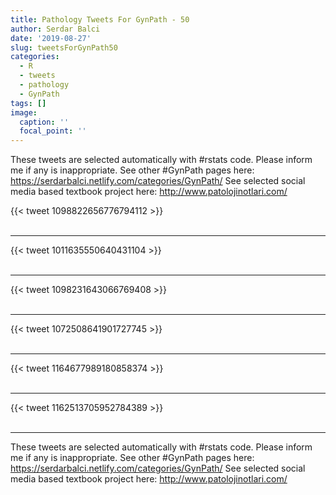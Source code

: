 ```yaml
---
title: Pathology Tweets For GynPath - 50
author: Serdar Balci
date: '2019-08-27'
slug: tweetsForGynPath50
categories:
  - R
  - tweets
  - pathology
  - GynPath
tags: []
image:
  caption: ''
  focal_point: ''
---
```



These tweets are selected automatically with #rstats code. Please inform me if any is inappropriate.
See other #GynPath pages here: https://serdarbalci.netlify.com/categories/GynPath/ 
See selected social media based textbook project here: http://www.patolojinotlari.com/

{{< tweet 1098822656776794112 >}}
<br>
<br>
<hr>
{{< tweet 1011635550640431104 >}}
<br>
<br>
<hr>
{{< tweet 1098231643066769408 >}}
<br>
<br>
<hr>
{{< tweet 1072508641901727745 >}}
<br>
<br>
<hr>
{{< tweet 1164677989180858374 >}}
<br>
<br>
<hr>
{{< tweet 1162513705952784389 >}}
<br>
<br>
<hr>


These tweets are selected automatically with #rstats code. Please inform me if any is inappropriate.
See other #GynPath pages here: https://serdarbalci.netlify.com/categories/GynPath/ 
See selected social media based textbook project here: http://www.patolojinotlari.com/
